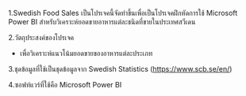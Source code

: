 1.Swedish Food Sales เป็นโปรเจคนี้จัดทำขึ้นเพื่อเป็นโปรเจคฝึกหัดการใช้ Microsoft Power BI สำหรับวิเคราะห์ยอดขายอาหารแต่ละชนิดที่ขายในประเทศสวีเดน 

2.วัตถุประสงค์ของโปรเจค
  - เพื่อวิเคราะห์แนวโน้มยอดขายของอาหารแต่ละประเภท

3.ชุดข้อมูลที่ใช้เป็นชุดข้อมูลจาก Swedish Statistics (https://www.scb.se/en/)

4.ซอฟท์แวร์ที่ใช้คือ Microsoft Power BI
